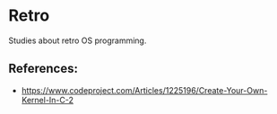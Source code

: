 # Retro

Studies about retro OS programming.

## References:
- https://www.codeproject.com/Articles/1225196/Create-Your-Own-Kernel-In-C-2
